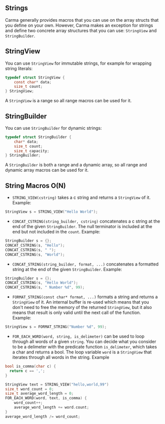 ## Strings

Carma generally provides macros that you can use on the array structs
that you define on your own. However, Carma makes an exception for
strings and define two concrete array structures that you can use:
`StringView` and `StringBuilder`.

## StringView

You can use `StringView` for immutable strings,
for example for wrapping string literals:

```c
typedef struct StringView {
    const char* data;
    size_t count;
} StringView;
```

A `StringView` is a range so all range macros can be used for it.

## StringBuilder

You can use `StringBuilder` for dynamic strings:

```c
typedef struct StringBuilder {
    char* data;
    size_t count;
    size_t capacity;
} StringBuilder;
```

A `StringBuilder` is both a range and a dynamic array,
so all range and dynamic array macros can be used for it.

## String Macros O(N)

- `STRING_VIEW(cstring)` takes a c string and returns a `StringView` of it.
  Example:

```c
StringView s = STRING_VIEW("Hello World");
```

- `CONCAT_CSTRING(string_builder, cstring)` concatenates a c string
  at the end of the given `StringBuilder`.
  The null terminator is included at the end but not included in the `count`.
  Example:

```c
StringBuilder s = {};
CONCAT_CSTRING(s, "Hello");
CONCAT_CSTRING(s, " ");
CONCAT_CSTRING(s, "World");
```

- `CONCAT_STRING(string_builder, format, ...)` concatenates a formatted string
  at the end of the given `StringBuilder`. Example:

```c
StringBuilder s = {};
CONCAT_CSTRING(s, "Hello World");
CONCAT_CSTRING(s, " Number %d", 99);
```

- `FORMAT_STRING(const char* format, ...)` formats a string
  and returns a `StringView` of it. An internal buffer is re-used
  which means that you don't need to free the memory of the returned `StringView`,
  but it also means that result is only valid until the next call of the function.
  Example:

```c
StringView s = FORMAT_STRING("Number %d", 99);
```

- `FOR_EACH_WORD(word, string, is_delimeter)` can be used to loop
  through all words of a given `string`. You can decide what you consider
  to be a delimeter with the predicate function `is_delimeter`, which
  takes a char and returns a bool. The loop variable `word` is a `StringView`
  that iterates through all words in the string. Example

```c
bool is_comma(char c) {
  return c == ',';
}

StringView text = STRING_VIEW("hello,world,99")
size_t word_count = 0;
size_t average_word_length = 0;
FOR_EACH_WORD(word, text, is_comma) {
    word_count++;
    average_word_length += word.count;
}
average_word_length /= word_count;
```
